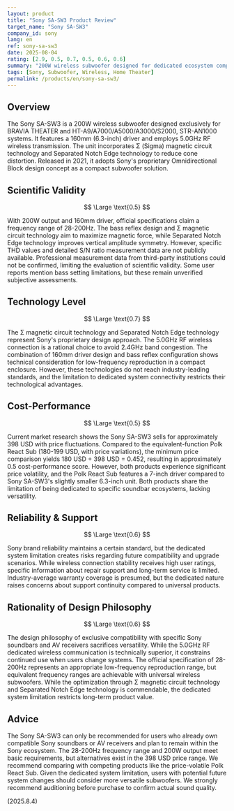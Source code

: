 ```yaml
---
layout: product
title: "Sony SA-SW3 Product Review"
target_name: "Sony SA-SW3"
company_id: sony
lang: en
ref: sony-sa-sw3
date: 2025-08-04
rating: [2.9, 0.5, 0.7, 0.5, 0.6, 0.6]
summary: "200W wireless subwoofer designed for dedicated ecosystem compatibility. Average measurement performance but design philosophy challenged by lack of versatility"
tags: [Sony, Subwoofer, Wireless, Home Theater]
permalink: /products/en/sony-sa-sw3/
---
```


## Overview

The Sony SA-SW3 is a 200W wireless subwoofer designed exclusively for BRAVIA THEATER and HT-A9/A7000/A5000/A3000/S2000, STR-AN1000 systems. It features a 160mm (6.3-inch) driver and employs 5.0GHz RF wireless transmission. The unit incorporates Σ (Sigma) magnetic circuit technology and Separated Notch Edge technology to reduce cone distortion. Released in 2021, it adopts Sony's proprietary Omnidirectional Block design concept as a compact subwoofer solution.

## Scientific Validity

$$ \Large \text{0.5} $$

With 200W output and 160mm driver, official specifications claim a frequency range of 28-200Hz. The bass reflex design and Σ magnetic circuit technology aim to maximize magnetic force, while Separated Notch Edge technology improves vertical amplitude symmetry. However, specific THD values and detailed S/N ratio measurement data are not publicly available. Professional measurement data from third-party institutions could not be confirmed, limiting the evaluation of scientific validity. Some user reports mention bass setting limitations, but these remain unverified subjective assessments.

## Technology Level

$$ \Large \text{0.7} $$

The Σ magnetic circuit technology and Separated Notch Edge technology represent Sony's proprietary design approach. The 5.0GHz RF wireless connection is a rational choice to avoid 2.4GHz band congestion. The combination of 160mm driver design and bass reflex configuration shows technical consideration for low-frequency reproduction in a compact enclosure. However, these technologies do not reach industry-leading standards, and the limitation to dedicated system connectivity restricts their technological advantages.

## Cost-Performance

$$ \Large \text{0.5} $$

Current market research shows the Sony SA-SW3 sells for approximately 398 USD with price fluctuations. Compared to the equivalent-function Polk React Sub (180-199 USD, with price variations), the minimum price comparison yields 180 USD ÷ 398 USD = 0.452, resulting in approximately 0.5 cost-performance score. However, both products experience significant price volatility, and the Polk React Sub features a 7-inch driver compared to Sony SA-SW3's slightly smaller 6.3-inch unit. Both products share the limitation of being dedicated to specific soundbar ecosystems, lacking versatility.

## Reliability & Support

$$ \Large \text{0.6} $$

Sony brand reliability maintains a certain standard, but the dedicated system limitation creates risks regarding future compatibility and upgrade scenarios. While wireless connection stability receives high user ratings, specific information about repair support and long-term service is limited. Industry-average warranty coverage is presumed, but the dedicated nature raises concerns about support continuity compared to universal products.

## Rationality of Design Philosophy

$$ \Large \text{0.6} $$

The design philosophy of exclusive compatibility with specific Sony soundbars and AV receivers sacrifices versatility. While the 5.0GHz RF dedicated wireless communication is technically superior, it constrains continued use when users change systems. The official specification of 28-200Hz represents an appropriate low-frequency reproduction range, but equivalent frequency ranges are achievable with universal wireless subwoofers. While the optimization through Σ magnetic circuit technology and Separated Notch Edge technology is commendable, the dedicated system limitation restricts long-term product value.

## Advice

The Sony SA-SW3 can only be recommended for users who already own compatible Sony soundbars or AV receivers and plan to remain within the Sony ecosystem. The 28-200Hz frequency range and 200W output meet basic requirements, but alternatives exist in the 398 USD price range. We recommend comparing with competing products like the price-volatile Polk React Sub. Given the dedicated system limitation, users with potential future system changes should consider more versatile subwoofers. We strongly recommend auditioning before purchase to confirm actual sound quality.

(2025.8.4)
